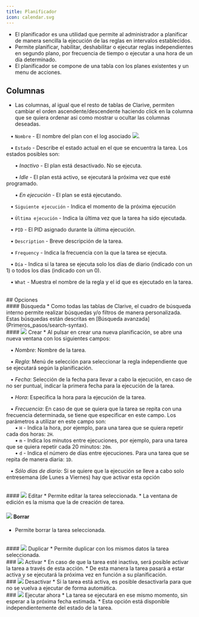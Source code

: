 ```yaml
---
title: Planificador
icon: calendar.svg
---
```

* El planificador es una utilidad que permite al administrador a planificar de manera sencilla la ejecución de las reglas en intervalos establecidos.
* Permite planificar, habilitar, deshabilitar o ejecutar reglas independientes en segundo plano, por frecuencia de tiempo o ejecutar a una hora de un día determinado.
* El planificador se compone de una tabla con los planes existentes y un menu de acciones.

## Columnas
* Las columnas, al igual que el resto de tablas de Clarive, permiten cambiar el orden ascendente/descendente haciendo click en la columna que se quiera ordenar asi como mostrar u ocultar las columnas deseadas.<br />

&nbsp; &nbsp;• `Nombre` - El nombre del plan con el log asociado <img src="/static/images/icons/moredata.gif" />. <br />

&nbsp; &nbsp;• `Estado` - Describe el estado actual en el que se encuentra la tarea. Los estados posibles son: <br />

&nbsp; &nbsp;&nbsp; &nbsp;• *Inactivo* - El plan está desactivado. No se ejecuta. <br />

&nbsp; &nbsp;&nbsp; &nbsp;• *Idle* - El plan está activo, se ejecutará la próxima vez que esté programado. <br />

&nbsp; &nbsp;&nbsp; &nbsp;• *En ejecución* - El plan se está ejecutando. <br />

&nbsp; &nbsp;• `Siguiente ejecución` - Indica el momento de la próxima ejecución <br />

&nbsp; &nbsp;• `Última ejecución` - Indica la última vez que la tarea ha sido ejecutada. <br />

&nbsp; &nbsp;• `PID` - El PID asignado durante la última ejecución. <br />

&nbsp; &nbsp;• `Description` - Breve descripción de la tarea. <br />

&nbsp; &nbsp;• `Frequency` - Indica la frecuencia con la que la tarea se ejecuta. <br />

&nbsp; &nbsp;• `Día` - Indica si la tarea se ejecuta solo los días de diario (indicado con un 1) o todos los dias (indicado con un 0). <br />

&nbsp; &nbsp;• `What` - Muestra el nombre de la regla y el id que es ejecutado en la tarea.


<br />
## Opciones

<br />
#### Búsqueda
* Como todas las tablas de Clarive, el cuadro de búsqueda interno permite realizar búsquedas y/o filtros de manera personalizada. Estas búsquedas están descritas en [Búsqueda avanzada](Primeros_pasos/search-syntax).

<br />
#### <img src="/static/images/icons/add.svg" /> Crear
* Al pulsar en crear una nueva planificación, se abre una nueva ventana con los siguientes campos: <br />

&nbsp; &nbsp;• *Nombre*: Nombre de la tarea. <br />

&nbsp; &nbsp;• *Regla*: Menú de selección para seleccionar la regla independiente que se ejecutará según la planificación. <br />

&nbsp; &nbsp;• *Fecha*: Selección de la fecha para llevar a cabo la ejecución, en caso de no ser puntual, indicar la primera fecha para la ejecución de la tarea. <br />

&nbsp; &nbsp;• *Hora*: Especifica la hora para la ejecución de la tarea. <br />

&nbsp; &nbsp;• *Frecuencia*: En caso de que se quiera que la tarea se repita con una frecuencia determinada, se tiene que especificar en este campo. Los parámetros a utilizar en este campo son: <br />
&nbsp; &nbsp;&nbsp; &nbsp;• `H` - Indica la hora, por ejemplo, para una tarea que se quiera repetir cada dos horas: `2H`. <br />
&nbsp; &nbsp;&nbsp; &nbsp;• `m` - Indica  los minutos entre ejecuciones, por ejemplo, para una tarea que se quiera repetir cada 20 minutos: `20m`. <br />
&nbsp; &nbsp;&nbsp; &nbsp;• `d` - Indica el número de días entre ejecuciones. Para una tarea que se repita de manera diaria: `1D`. <br />

&nbsp; &nbsp;• *Sólo días de diario*: Si se quiere que la ejecución se lleve a cabo solo entresemana (de Lunes a Viernes) hay que activar esta opción

<br />
#### <img src="/static/images/icons/edit.svg" /> Editar
* Permite editar la tarea seleccionada. 
* La ventana de edición es la misma que la de creación de tarea.


#### <img src="/static/images/icons/delete_.png" /> Borrar
* Permite borrar la tarea seleccionada.


<br />
#### <img src="/static/images/icons/copy.gif" /> Duplicar
* Permite duplicar con los mismos datos la tarea seleccionada.

<br />
### <img src="/static/images/icons/start.png" />  Activar
* En caso de que la tarea esté inactiva, será posible activar la tarea a través de esta acción.
* De esta manera la tarea pasará a estar activa y se ejecutará la próxima vez en función a su planificación.


<br />
### <img src="/static/images/icons/stop.png" />  Desactivar
* Si la tarea está activa, es posible desactivarla para que no se vuelva a ejecutar de forma automática.


<br />
### <img src="/static/images/icons/start.png" />  Ejecutar ahora 
* La tarea se ejecutará en ese mismo momento, sin esperar a la próxima fecha estimada.
* Esta opción está disponible independientemente del estado de la tarea. 